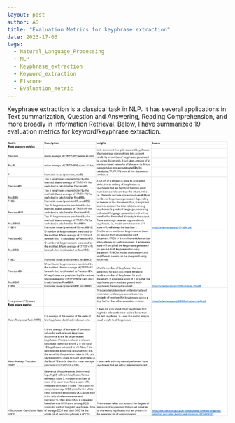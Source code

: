 ```yaml
---
layout: post
author: AS
title: "Evaluation Metrics for keyphrase extraction"
date: 2023-17-03
tags: 
  - Natural_Language_Processing
  - NLP
  - Keyphrase_extraction
  - Keyword_extraction
  - F1score
  - Evaluation_metric
---
```

  
Keyphrase extraction is a classical task in NLP. It has several applications in Text summarization, Question and Answering, Reading Comprehension, and more broadly in Information Retrieval. Below, I have summarized 19 evaluation metrics for keyword/keyphrase extraction.

![keyphrase_extraction_eval_metrics_summary](keyphrase_extraction_eval_metrics_summary.png)






